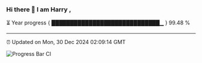### Hi there 👋 I am Harry , 

⏳ Year progress { █████████████████████████████▁ } 99.48 %

---

⏰ Updated on Mon, 30 Dec 2024 02:09:14 GMT

![Progress Bar CI](https://github.com/duykhang68/duykhang68/workflows/Progress%20Bar%20CI/badge.svg)
